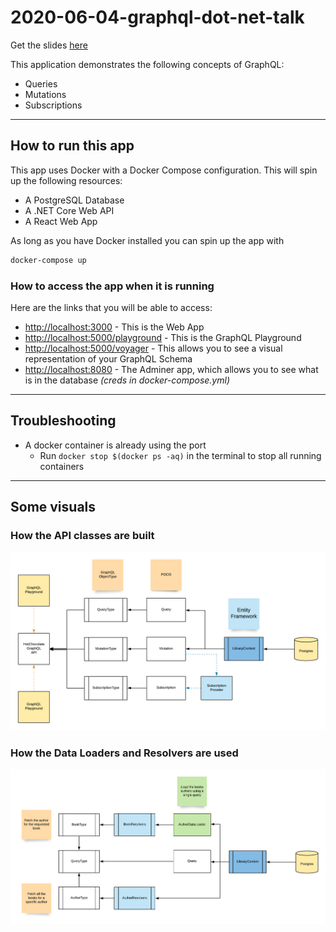 # 2020-06-04-graphql-dot-net-talk

Get the slides [here](https://docs.google.com/presentation/d/e/2PACX-1vRXGBM3i3cEvcldUK7y3DDupmd2oXrX1RH_LKhNuFNM4u7-ta4-WMNRXo51pGnBapLfzueYkHh24y5Y/pub?start=false&loop=false&delayms=3000)

This application demonstrates the following concepts of GraphQL:

- Queries
- Mutations
- Subscriptions

---

## How to run this app

This app uses Docker with a Docker Compose configuration. This will spin up the following resources:

- A PostgreSQL Database
- A .NET Core Web API
- A React Web App

As long as you have Docker installed you can spin up the app with

```bash
docker-compose up
```

### How to access the app when it is running

Here are the links that you will be able to access:

- [http://localhost:3000]() - This is the Web App
- [http://localhost:5000/playground]() - This is the GraphQL Playground
- [http://localhost:5000/voyager]() - This allows you to see a visual representation of your GraphQL Schema
- [http://localhost:8080]() - The Adminer app, which allows you to see what is in the database _(creds in docker-compose.yml)_

---

## Troubleshooting

- A docker container is already using the port
  - Run `docker stop $(docker ps -aq)` in the terminal to stop all running containers

---

## Some visuals

### How the API classes are built

![API High Level Overview](images/api-high-level-overview.png)

### How the Data Loaders and Resolvers are used

![Data Loaders and Resolvers](images/data-loaders-and-resolvers.png)
